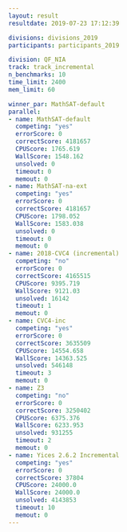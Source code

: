 ```yaml
---
layout: result
resultdate: 2019-07-23 17:12:39

divisions: divisions_2019
participants: participants_2019

division: QF_NIA
track: track_incremental
n_benchmarks: 10
time_limit: 2400
mem_limit: 60

winner_par: MathSAT-default
parallel:
- name: MathSAT-default
  competing: "yes"
  errorScore: 0
  correctScore: 4181657
  CPUScore: 1765.619
  WallScore: 1548.162
  unsolved: 0
  timeout: 0
  memout: 0
- name: MathSAT-na-ext
  competing: "yes"
  errorScore: 0
  correctScore: 4181657
  CPUScore: 1798.052
  WallScore: 1583.038
  unsolved: 0
  timeout: 0
  memout: 0
- name: 2018-CVC4 (incremental)
  competing: "no"
  errorScore: 0
  correctScore: 4165515
  CPUScore: 9395.719
  WallScore: 9121.03
  unsolved: 16142
  timeout: 1
  memout: 0
- name: CVC4-inc
  competing: "yes"
  errorScore: 0
  correctScore: 3635509
  CPUScore: 14554.658
  WallScore: 14363.525
  unsolved: 546148
  timeout: 3
  memout: 0
- name: Z3
  competing: "no"
  errorScore: 0
  correctScore: 3250402
  CPUScore: 6375.376
  WallScore: 6233.953
  unsolved: 931255
  timeout: 2
  memout: 0
- name: Yices 2.6.2 Incremental
  competing: "yes"
  errorScore: 0
  correctScore: 37804
  CPUScore: 24000.0
  WallScore: 24000.0
  unsolved: 4143853
  timeout: 10
  memout: 0
---
```

